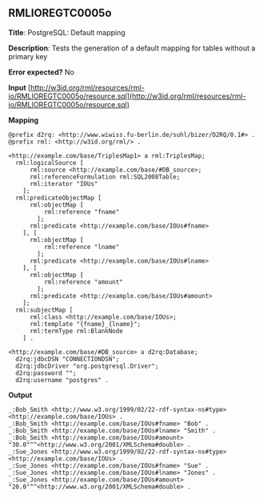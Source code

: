 ## RMLIOREGTC0005o

**Title**: PostgreSQL: Default mapping

**Description**: Tests the generation of a default mapping for tables without a primary key

**Error expected?** No

**Input**
 [http://w3id.org/rml/resources/rml-io/RMLIOREGTC0005o/resource.sql](http://w3id.org/rml/resources/rml-io/RMLIOREGTC0005o/resource.sql)

**Mapping**
```
@prefix d2rq: <http://www.wiwiss.fu-berlin.de/suhl/bizer/D2RQ/0.1#> .
@prefix rml: <http://w3id.org/rml/> .

<http://example.com/base/TriplesMap1> a rml:TriplesMap;
  rml:logicalSource [
      rml:source <http://example.com/base/#DB_source>;
      rml:referenceFormulation rml:SQL2008Table;
      rml:iterator "IOUs"
    ];
  rml:predicateObjectMap [
      rml:objectMap [
          rml:reference "fname"
        ];
      rml:predicate <http://example.com/base/IOUs#fname>
    ], [
      rml:objectMap [
          rml:reference "lname"
        ];
      rml:predicate <http://example.com/base/IOUs#lname>
    ], [
      rml:objectMap [
          rml:reference "amount"
        ];
      rml:predicate <http://example.com/base/IOUs#amount>
    ];
  rml:subjectMap [
      rml:class <http://example.com/base/IOUs>;
      rml:template "{fname}_{lname}";
      rml:termType rml:BlankNode
    ] .

<http://example.com/base/#DB_source> a d2rq:Database;
  d2rq:jdbcDSN "CONNECTIONDSN";
  d2rq:jdbcDriver "org.postgresql.Driver";
  d2rq:password "";
  d2rq:username "postgres" .

```

**Output**
```
_:Bob_Smith <http://www.w3.org/1999/02/22-rdf-syntax-ns#type> <http://example.com/base/IOUs> .
_:Bob_Smith <http://example.com/base/IOUs#fname> "Bob" .
_:Bob_Smith <http://example.com/base/IOUs#lname> "Smith" .
_:Bob_Smith <http://example.com/base/IOUs#amount> "30.0"^^<http://www.w3.org/2001/XMLSchema#double> .
_:Sue_Jones <http://www.w3.org/1999/02/22-rdf-syntax-ns#type> <http://example.com/base/IOUs> .
_:Sue_Jones <http://example.com/base/IOUs#fname> "Sue" .
_:Sue_Jones <http://example.com/base/IOUs#lname> "Jones" .
_:Sue_Jones <http://example.com/base/IOUs#amount> "20.0"^^<http://www.w3.org/2001/XMLSchema#double> .
	

```

